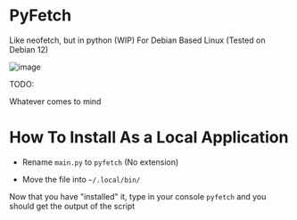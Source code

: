 # PyFetch
Like neofetch, but in python (WIP) For Debian Based Linux (Tested on Debian 12)

![image](https://github.com/RobiTheGit/PyFetch/assets/94720060/78fc138e-840b-443f-86c1-1ff7aa57c41e)


TODO:

Whatever comes to mind


# How To Install As a Local Application

*  Rename `main.py` to `pyfetch` (No extension)

*  Move the file into `~/.local/bin/`

Now that you have "installed" it, type in your console `pyfetch` and you should get the output of the script
